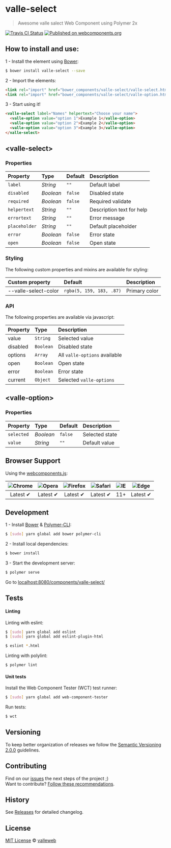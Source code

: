 # valle-select

> Awesome valle salect Web Component using Polymer 2x

[![Travis CI Status](https://travis-ci.org/valleweb/valle-select.svg?branch=master)](https://travis-ci.org/valleweb/valle-select)
[![Published on webcomponents.org](https://img.shields.io/badge/webcomponents.org-published-blue.svg)](https://www.webcomponents.org/element/valleweb/valle-select)

## How to install and use:

1 - Install the element using [Bower](http://bower.io/):

```sh
$ bower install valle-select --save
```

2 -  Import the elements:

```html
<link rel="import" href="bower_components/valle-select/valle-select.html">
<link rel="import" href="bower_components/valle-select/valle-option.html">
```

3 - Start using it!

<!--
```
<custom-element-demo>
  <template>
    <link rel="import" href="valle-select.html">
    <link rel="import" href="valle-option.html">
    <next-code-block></next-code-block>
  </template>
</custom-element-demo>
```
-->

```html
<valle-select label="Names" helpertext="Choose your name">
  <valle-option value="option 1">Example 1</valle-option>
  <valle-option value="option 2">Example 2</valle-option>
  <valle-option value="option 3">Example 3</valle-option>
</valle-select>
```

## &lt;valle-select&gt;

### Properties

Property      | Type        | Default   | Description
:---          |:---         |:---       |:---
`label`       | *String*    | `""`      | Default label
`disabled`    | *Boolean*   | `false`   | Disabled state
`required`    | *Boolean*   | `false`   | Required validate
`helpertext`  | *String*    | `""`      | Description text for help
`errortext`   | *String*    | `""`      | Error message
`placeholder` | *String*    | `""`      | Default placeholder
`error`       | *Boolean*   | `false`   | Error state
`open`        | *Boolean*   | `false`   | Open state

### Styling

The following custom properties and mixins are available for styling:

Custom property       | Default                  | Description
:---                  |:---                      |:---
--valle-select-color  | `rgba(5, 159, 183, .87)` | Primary color

### API

The following properties are available via javascript:

Property    | Type      | Description
:---        |:---       |:---
value       | `String`  | Selected value
disabled    | `Boolean` | Disabled state
options     | `Array`   | All `valle-options` available
open        | `Boolean` | Open state
error       | `Boolean` | Error state
current     | `Object`  | Selected `valle-options`

## &lt;valle-option&gt;

### Properties

Property   | Type        | Default   | Description
:---       |:---         |:---       |:---
`selected` | *Boolean*   | `false`   | Selected state
`value`    | *String*    | `""`      | Default value

## Browser Support

Using the [webcomponents.js](https://github.com/WebComponents/webcomponentsjs):

 ![Chrome](https://cdnjs.cloudflare.com/ajax/libs/browser-logos/39.2.2/chrome/chrome_48x48.png) | ![Opera](https://cdnjs.cloudflare.com/ajax/libs/browser-logos/39.2.2/opera/opera_48x48.png) | ![Firefox](https://cdnjs.cloudflare.com/ajax/libs/browser-logos/39.2.2/firefox/firefox_48x48.png) | ![Safari](https://cdnjs.cloudflare.com/ajax/libs/browser-logos/39.2.2/safari/safari_48x48.png) |![IE](https://cdnjs.cloudflare.com/ajax/libs/browser-logos/39.2.2/archive/internet-explorer_9-11/internet-explorer_9-11_48x48.png) |  ![Edge](https://cdnjs.cloudflare.com/ajax/libs/browser-logos/39.2.2/edge/edge_48x48.png) |
:---: | :---: | :---: | :---: | :---: | :---: |
Latest ✔ | Latest ✔ | Latest ✔ | Latest ✔ | 11+ | Latest ✔

## Development

1 - Install [Bower](http://bower.io/) & [Polymer-CLI](https://www.polymer-project.org/1.0/docs/tools/polymer-cli):

```sh
$ [sudo] yarn global add bower polymer-cli
```

2 - Install local dependencies:

```sh
$ bower install
```

3 - Start the development server:

```sh
$ polymer serve
```

Go to [localhost:8080/components/valle-select/](http://localhost:8080/components/valle-select/)


## Tests

#### Linting

Linting with eslint:

```sh
$ [sudo] yarn global add eslint
$ [sudo] yarn global add eslint-plugin-html

$ eslint *.html
```

Linting with polylint:

```sh
$ polymer lint
```

#### Unit tests

Install the Web Component Tester (WCT) test runner:

```sh
$ [sudo] yarn global add web-component-tester
```

Run tests:

```sh
$ wct
```

## Versioning

To keep better organization of releases we follow the [Semantic Versioning 2.0.0](http://semver.org/) guidelines.

## Contributing

Find on our [issues](https://github.com/valleweb/valle-select/issues/) the next steps of the project ;)
<br>
Want to contribute? [Follow these recommendations](https://github.com/valleweb/valle-select/blob/master/CONTRIBUTING.md).

## History

See [Releases](https://github.com/valleweb/valle-select/releases) for detailed changelog.

## License

[MIT License](https://github.com/valleweb/valle-select/blob/master/LICENSE.md) © [valleweb](https://github.com/orgs/valleweb/people)
